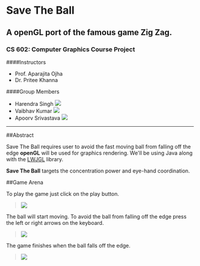 # Save The Ball
## A openGL port of the famous game Zig Zag.
### CS 602: Computer Graphics Course Project

####Instructors

  - Prof. Aparajita Ojha
  - Dr. Pritee Khanna
  
####Group Members

 - Harendra Singh      [![][mailIcon]][mail harry]
 - Vaibhav Kumar       [![][mailIcon]][mail vaibhav]
 - Apoorv Srivastava   [![][mailIcon]][mail apoorv]
 

----------

##Abstract

Save The Ball requires user to avoid the fast moving ball from falling off the edge
**openGL** will be used for graphics rendering. We'll be using Java along with the [LWJGL] library.

**Save The Ball** targets the concentration power and eye-hand coordination.

##Game Arena

To play the game just click on the play button.


> ![][view 1]

The ball will start moving. To avoid the ball from falling off the edge press the left or right arrows on the keyboard.

> ![][view 2]

The game finishes when the ball falls off the edge.

> ![][view 3]

[lwjgl]: http://www.lwjgl.org/
[mail harry]: mailto:harendrasingh@iiitdmj.ac.in
[mail vaibhav]: mailto:vaibhaviiit@yahoo.in
[mail apoorv]: mailto:apoorv.iiit@gmail.com
[mailIcon]: http://www.dallasculture.org/sdculturalcenter/images/email_icon.png
[view 1]: https://sites.google.com/site/harendrasinghi3t/projects/p1/1-min.png
[view 2]: https://sites.google.com/site/harendrasinghi3t/projects/p1/2-min.png
[view 3]: https://sites.google.com/site/harendrasinghi3t/projects/p1/3-min.png

